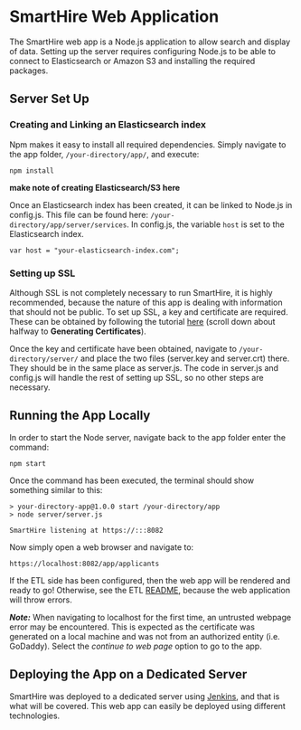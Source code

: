 # SmartHire Web Application

The SmartHire web app is a Node.js application to allow search and display of data. Setting up the server requires configuring Node.js to be able to connect to Elasticsearch or Amazon S3 and installing the required packages. 

## Server Set Up

### Creating and Linking an Elasticsearch index

Npm makes it easy to install all required dependencies. Simply navigate to the app folder,  ```/your-directory/app/```, and execute:

```
npm install
```
**make note of creating Elasticsearch/S3 here**

Once an Elasticsearch index has been created, it can be linked to Node.js in config.js. This file can be found here: ```/your-directory/app/server/services```. In config.js, the variable ```host``` is set to the Elasticsearch index.

```
var host = "your-elasticsearch-index.com";
```

### Setting up SSL
Although SSL is not completely necessary to run SmartHire, it is highly recommended, because the nature of this app is dealing with information that should not be public. To set up SSL, a key and certificate are required. These can be obtained by following the tutorial [here](https://www.sitepoint.com/how-to-use-ssltls-with-node-js/) (scroll down about halfway to **Generating Certificates**).

Once the key and certificate have been obtained, navigate to ```/your-directory/server/``` and place the two files (server.key and server.crt) there. They should be in the same place as server.js. The code in server.js and config.js will handle the rest of setting up SSL, so no other steps are necessary. 


## Running the App Locally

In order to start the Node server, navigate back to the app folder   enter the command:

```
npm start
```

Once the command has been executed, the terminal should show something similar to this:

```
> your-directory-app@1.0.0 start /your-directory/app
> node server/server.js

SmartHire listening at https://:::8082
```

Now simply open a web browser and navigate to:

```
https://localhost:8082/app/applicants
```

If the ETL side has been configured, then the web app will be rendered and ready to go! Otherwise, see the ETL [README](https://github.com/dataworks/internship-2016/tree/master/etl/README.md), because the web application will throw errors. 

***Note:*** When navigating to localhost for the first time, an untrusted webpage error may be encountered. This is expected as the certificate was generated on a local machine and was not from an authorized entity (i.e. GoDaddy). Select the *continue to web page* option to go to the app. 

## Deploying the App on a Dedicated Server

SmartHire was deployed to a dedicated server using [Jenkins](https://jenkins.io/), and that is what will be covered. This web app can easily be deployed using different technologies.  

